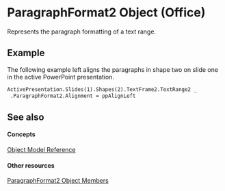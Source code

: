 
# ParagraphFormat2 Object (Office)

Represents the paragraph formatting of a text range.


## Example

The following example left aligns the paragraphs in shape two on slide one in the active PowerPoint presentation.


```vb
ActivePresentation.Slides(1).Shapes(2).TextFrame2.TextRange2 _ 
 .ParagraphFormat2.Alignment = ppAlignLeft 

```


## See also


#### Concepts


[Object Model Reference](499c789a-aba2-0fad-649a-0ea964cd3b5e.md)
#### Other resources


[ParagraphFormat2 Object Members](c0580593-7efb-659f-02a2-67dce512ee09.md)